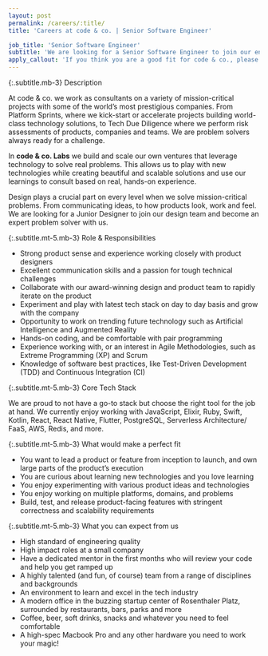 ```yaml
---
layout: post
permalink: /careers/:title/
title: 'Careers at code & co. | Senior Software Engineer'

job_title: 'Senior Software Engineer'
subtitle: 'We are looking for a Senior Software Engineer to join our engineering team. Build intuitive, beautiful and scalable experiences with us.'
apply_callout: 'If you think you are a good fit for code & co., please reach out with your LinkedIn profile, a cover letter, and link to your portfolio. We look forward to hearing from you!'
---
```


{:.subtitle.mb-3}
Description

At code & co. we work as consultants on a variety of mission-critical projects with some of the world’s most prestigious companies. From Platform Sprints, where we kick-start or accelerate projects building world-class technology solutions, to Tech Due Diligence where we perform risk assessments of products, companies and teams. We are problem solvers always ready for a challenge.

In **code & co. Labs** we build and scale our own ventures that leverage technology to solve real problems. This allows us to play with new technologies while creating beautiful and scalable solutions and use our learnings to consult based on real, hands-on experience.

Design plays a crucial part on every level when we solve mission-critical problems. From communicating ideas, to how products look, work and feel. We are looking for a Junior Designer to join our design team and become an expert problem solver with us.


{:.subtitle.mt-5.mb-3}
Role & Responsibilities

- Strong product sense and experience working closely with product designers
- Excellent communication skills and a passion for tough technical challenges
- Collaborate with our award-winning design and product team to rapidly iterate on the product
- Experiment and play with latest tech stack on day to day basis and grow with the company
- Opportunity to work on trending future technology such as Artificial Intelligence and Augmented Reality
- Hands-on coding, and be comfortable with pair programming
- Experience working with, or an interest in Agile Methodologies, such as Extreme Programming (XP) and Scrum
- Knowledge of software best practices, like Test-Driven Development (TDD) and Continuous Integration (CI)

{:.subtitle.mt-5.mb-3}
Core Tech Stack

We are proud to not have a go-to stack but choose the right tool for the job at hand. We currently enjoy working with JavaScript, Elixir, Ruby, Swift, Kotlin, React, React Native, Flutter, PostgreSQL, Serverless Architecture/ FaaS, AWS, Redis, and more.

{:.subtitle.mt-5.mb-3}
What would make a perfect fit

- You want to lead a product or feature from inception to launch, and own large parts of the product’s execution
- You are curious about learning new technologies and you love learning
- You enjoy experimenting with various product ideas and technologies
- You enjoy working on multiple platforms, domains, and problems
- Build, test, and release product-facing features with stringent correctness and scalability requirements



{:.subtitle.mt-5.mb-3}
What you can expect from us

- High standard of engineering quality
- High impact roles at a small company
- Have a dedicated mentor in the first months who will review your code and help you get ramped up
- A highly talented (and fun, of course) team from a range of disciplines and backgrounds
- An environment to learn and excel in the tech industry
- A modern office in the buzzing startup center of Rosenthaler Platz, surrounded by restaurants, bars, parks and more
- Coffee, beer, soft drinks, snacks and whatever you need to feel comfortable
- A high-spec Macbook Pro and any other hardware you need to work your magic!
